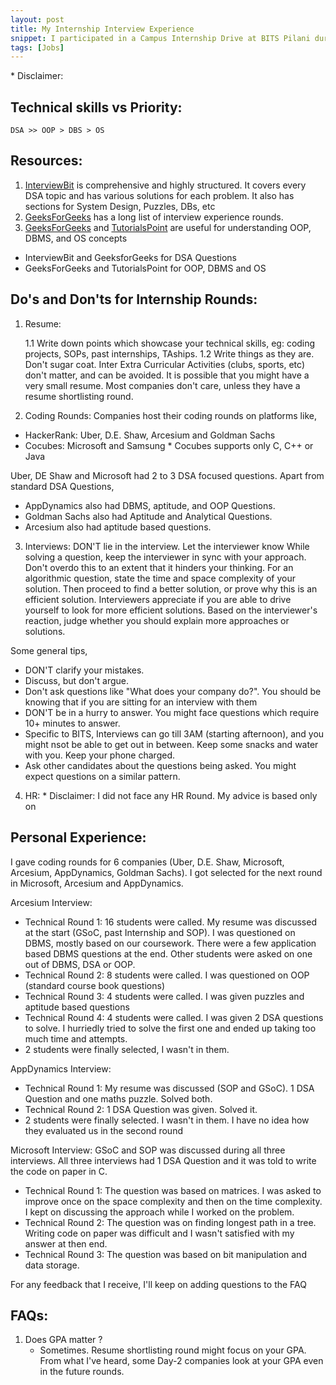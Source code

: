 ```yaml
---
layout: post
title: My Internship Interview Experience
snippet: I participated in a Campus Internship Drive at BITS Pilani during September 2018. This post summarizes my experience and how should one prepare for it
tags: [Jobs]
---
```


\* Disclaimer: 

## Technical skills vs Priority:
```
DSA >> OOP > DBS > OS
```

## Resources:
1. [InterviewBit](https://www.interviewbit.com/) is comprehensive and highly structured. It covers every DSA topic and has various solutions for each problem. It also has sections for System Design, Puzzles, DBs, etc
2. [GeeksForGeeks](https://www.geeksforgeeks.org/) has a long list of interview experience rounds.
3. [GeeksForGeeks](https://www.geeksforgeeks.org/) and [TutorialsPoint](https://www.tutorialspoint.com/) are useful for understanding OOP, DBMS, and OS concepts
 - InterviewBit and GeeksforGeeks for DSA Questions
 - GeeksForGeeks and TutorialsPoint for OOP, DBMS and OS

## Do's and Don'ts for Internship Rounds:
1. Resume:

   1.1 Write down points which showcase your technical skills, 
       eg: coding projects, SOPs, past internships, TAships.
   1.2 Write things as they are. Don't sugar coat.
       Inter
Extra Curricular Activities (clubs, sports, etc) don't matter, and can be avoided.
It is possible that you might have a very small resume. Most companies don't care, unless they have a resume shortlisting round.

2. Coding Rounds:
Companies host their coding rounds on platforms like,
 - HackerRank: Uber, D.E. Shaw, Arcesium and Goldman Sachs
 - Cocubes: Microsoft and Samsung
 \* Cocubes supports only C, C++ or Java

Uber, DE Shaw and Microsoft had 2 to 3 DSA focused questions.
Apart from standard DSA Questions,
 - AppDynamics also had DBMS, aptitude, and OOP Questions.
 - Goldman Sachs also had Aptitude and Analytical Questions.
 - Arcesium also had aptitude based questions.

3. Interviews:
DON'T lie in the interview. Let the interviewer know 
While solving a question, keep the interviewer in sync with your approach. Don't overdo this to an extent that it hinders your thinking.
For an algorithmic question, state the time and space complexity of your solution. Then proceed to find a better solution, or prove why this is an efficient solution. Interviewers appreciate if you are able to drive yourself to look for more efficient solutions. 
Based on the interviewer's reaction, judge whether you should explain more approaches or solutions.

Some general tips,
 - DON'T clarify your mistakes.
 - Discuss, but don't argue.
 - Don't ask questions like "What does your company do?". You should be knowing that if you are sitting for an interview with them
 - DON'T be in a hurry to answer. You might face questions which require 10+ minutes to answer.
 - Specific to BITS, Interviews can go till 3AM (starting afternoon), and you might nsot be able to get out in between. Keep some snacks and water with you. Keep your phone charged.
 - Ask other candidates about the questions being asked. You might expect questions on a similar pattern.

4. HR:
\* Disclaimer: I did not face any HR Round. My advice is based only on


## Personal Experience:
I gave coding rounds for 6 companies (Uber, D.E. Shaw, Microsoft, Arcesium, AppDynamics, Goldman Sachs). I got selected for the next round in Microsoft, Arcesium and AppDynamics.

Arcesium Interview:
 - Technical Round 1: 16 students were called. My resume was discussed at the start (GSoC, past Internship and SOP). I was questioned on DBMS, mostly based on our coursework. There were a few application based DBMS questions at the end. Other students were asked on one out of DBMS, DSA or OOP.
 - Technical Round 2: 8 students were called. I was questioned on OOP (standard course book questions)
 - Technical Round 3: 4 students were called. I was given puzzles and aptitude based questions
 - Technical Round 4: 4 students were called. I was given 2 DSA questions to solve. I hurriedly tried to solve the first one and ended up taking too much time and attempts.
 - 2 students were finally selected, I wasn't in them.

AppDynamics Interview:
 - Technical Round 1: My resume was discussed (SOP and GSoC). 1 DSA Question and one maths puzzle. Solved both.
 - Technical Round 2: 1 DSA Question was given. Solved it.
 - 2 students were finally selected. I wasn't in them. I have no idea how they evaluated us in the second round

Microsoft Interview:
GSoC and SOP was discussed during all three interviews. All three interviews had 1 DSA Question and it was told to write the code on paper in C.
 - Technical Round 1: The question was based on matrices. I was asked to improve once on the space complexity and then on the time complexity. I kept on discussing the approach while I worked on the problem.
 - Technical Round 2: The question was on finding longest path in a tree. Writing code on paper was difficult and I wasn't satisfied with my answer at then end.
 - Technical Round 3: The question was based on bit manipulation and data storage.

For any feedback that I receive, I'll keep on adding questions to the FAQ

## FAQs:
1. Does GPA matter ?
   - Sometimes. Resume shortlisting round might focus on your GPA. From what I've heard, some Day-2 companies look at your GPA even in the future rounds.
